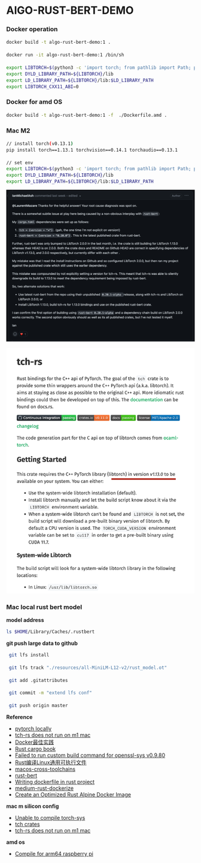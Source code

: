 # AlGO-RUST-BERT-DEMO


### Docker operation
```bash
docker build -t algo-rust-bert-demo:1 .

docker run -it algo-rust-bert-demo:1 /bin/sh

export LIBTORCH=$(python3 -c 'import torch; from pathlib import Path; print(Path(torch.__file__).parent)')
export DYLD_LIBRARY_PATH=${LIBTORCH}/lib
export LD_LIBRARY_PATH=${LIBTORCH}/lib:$LD_LIBRARY_PATH
export LIBTORCH_CXX11_ABI=0
```

### Docker for amd OS
```bash
docker build -t algo-rust-bert-demo:1 -f  ./Dockerfile.amd .
```

### Mac M2

```bash 
// install torch(v0.13.1)
pip install torch==1.13.1 torchvision==0.14.1 torchaudio==0.13.1

// set env
export LIBTORCH=$(python3 -c 'import torch; from pathlib import Path; print(Path(torch.__file__).parent)')
export DYLD_LIBRARY_PATH=${LIBTORCH}/lib
export LD_LIBRARY_PATH=${LIBTORCH}/lib:$LD_LIBRARY_PATH
```
![m2-cargo-build-issue](/docs/m2-cargo-build-issue.png)

![torch-rs](/docs/torch-rs.png)

### Mac local rust bert model

**model address**
```bash
ls $HOME/Library/Caches/.rustbert
```

**git push large data to github**
```bash
 git lfs install
 
 git lfs track "./resources/all-MiniLM-L12-v2/rust_model.ot"
 
 git add .gitattributes
  
 git commit -m "extend lfs conf"
 
 git push origin master
```

**Reference**

- [pytorch locally](https://pytorch.org/get-started/locally/)
- [tch-rs does not run on m1 mac](https://github.com/LaurentMazare/tch-rs/issues/629)
- [Docker最佳实践](https://dunwu.github.io/linux-tutorial/docker/docker-dockerfile.html#arg-%E6%9E%84%E5%BB%BA%E5%8F%82%E6%95%B0)
- [Rust cargo book](https://llever.com/cargo-book-zh/getting-started/installation.zh.html)
- [Failed to run custom build command for openssl-sys v0.9.80](https://github.com/sfackler/rust-openssl/issues/1853)
- [Rust编译Linux通用可执行文件](https://note.qidong.name/2023/03/rust-universal-bin/)
- [macos-cross-toolchains](https://github.com/messense/homebrew-macos-cross-toolchains)
- [rust-bert](https://github.com/guillaume-be/rust-bert)
- [Writing dockerfile in rust project](https://windsoilder.github.io/writing_dockerfile_in_rust_project.html)
- [medium-rust-dockerize](https://github.com/mr-pascal/medium-rust-dockerize/blob/master/Dockerfile)
- [Create an Optimized Rust Alpine Docker Image](https://levelup.gitconnected.com/create-an-optimized-rust-alpine-docker-image-1940db638a6c)

**mac m silicon config**
- [Unable to compile torch-sys](https://github.com/LaurentMazare/tch-rs/issues/671)
- [tch crates](https://crates.io/crates/tch/0.10.3)
- [tch-rs does not run on m1 mac](https://github.com/LaurentMazare/tch-rs/issues/629)


**amd os**
- [Compile for arm64 raspberry pi](https://github.com/LaurentMazare/tch-rs/issues/498)